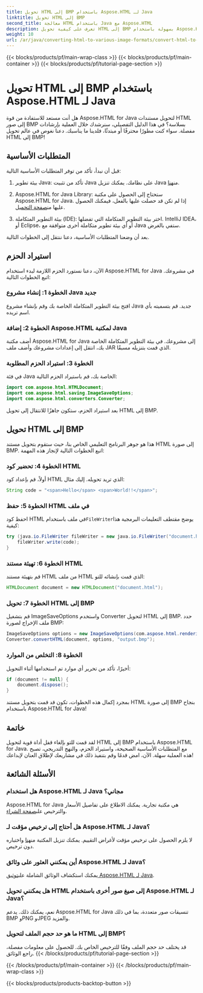 ```yaml
---
title: تحويل HTML إلى BMP باستخدام Aspose.HTML لـ Java
linktitle: تحويل HTML إلى BMP
second_title: معالجة HTML باستخدام Java مع Aspose.HTML
description: تعرف على كيفية تحويل HTML إلى BMP بسهولة باستخدام Aspose.HTML for Java. دليل خطوة بخطوة مع المتطلبات الأساسية واستيراد الحزم. استكشف الآن!
weight: 10
url: /ar/java/converting-html-to-various-image-formats/convert-html-to-bmp/
---
```


{{< blocks/products/pf/main-wrap-class >}}
{{< blocks/products/pf/main-container >}}
{{< blocks/products/pf/tutorial-page-section >}}

# تحويل HTML إلى BMP باستخدام Aspose.HTML لـ Java


هل أنت مستعد للاستفادة من قوة Aspose.HTML for Java لتحويل مستندات HTML إلى صور BMP بسلاسة؟ في هذا الدليل التفصيلي، سنرشدك خلال العملية بإرشادات مفصلة. سواء كنت مطورًا محترفًا أو مبتدئًا، فلدينا ما يناسبك. دعنا نغوص في عالم تحويل HTML إلى BMP!

## المتطلبات الأساسية

قبل أن نبدأ، تأكد من توفر المتطلبات الأساسية التالية:

1.  بيئة تطوير Java: تأكد من تثبيت Java على نظامك. يمكنك تنزيل Java من[هنا](https://www.java.com/download/).

2.  Aspose.HTML for Java Library: ستحتاج إلى الحصول على مكتبة Aspose.HTML for Java. إذا لم تكن قد حصلت عليها بالفعل، فيمكنك الحصول عليها من[صفحة التحميل](https://releases.aspose.com/html/java/).

3. بيئة التطوير المتكاملة (IDE): اختر بيئة التطوير المتكاملة التي تفضلها. IntelliJ IDEA، أو Eclipse، أو أي بيئة تطوير متكاملة أخرى متوافقة مع Java ستفي بالغرض.

بعد أن وضعنا المتطلبات الأساسية، دعنا ننتقل إلى الخطوات التالية.

## استيراد الحزم

الآن، دعنا نستورد الحزم اللازمة لبدء استخدام Aspose.HTML for Java في مشروعك. اتبع الخطوات التالية:

### الخطوة 1: إنشاء مشروع Java جديد

افتح بيئة التطوير المتكاملة الخاصة بك وقم بإنشاء مشروع Java جديد. قم بتسميته بأي اسم تريده.

### الخطوة 2: إضافة Aspose.HTML لمكتبة Java

أضف مكتبة Aspose.HTML for Java إلى مشروعك. في بيئة التطوير المتكاملة الخاصة بك، انتقل إلى إعدادات مشروعك وأضف ملف JAR الذي قمت بتنزيله مسبقًا.

### الخطوة 3: استيراد الحزم المطلوبة

في فئة Java الخاصة بك، قم باستيراد الحزم التالية:

```java
import com.aspose.html.HTMLDocument;
import com.aspose.html.saving.ImageSaveOptions;
import com.aspose.html.converters.Converter;
```

بعد استيراد الحزم، ستكون جاهزًا للانتقال إلى تحويل HTML إلى BMP.

## تحويل HTML إلى BMP

هذا هو جوهر البرنامج التعليمي الخاص بنا، حيث ستقوم بتحويل مستند HTML إلى صورة BMP. اتبع الخطوات التالية لإنجاز هذه المهمة:

### الخطوة 4: تحضير كود HTML

أولاً، قم بإعداد كود HTML الذي تريد تحويله. إليك مثال:

```java
String code = "<span>Hello</span> <span>World!!</span>";
```

### الخطوة 5: حفظ HTML في ملف

احفظ كود HTML في ملف باستخدام`FileWriter`يوضح مقتطف التعليمات البرمجية هذا كيفية:

```java
try (java.io.FileWriter fileWriter = new java.io.FileWriter("document.html")) {
    fileWriter.write(code);
}
```

### الخطوة 6: تهيئة مستند HTML

قم بتهيئة مستند HTML من ملف HTML الذي قمت بإنشائه للتو:

```java
HTMLDocument document = new HTMLDocument("document.html");
```

### الخطوة 7: تحويل HTML إلى BMP

قم بتشغيل ImageSaveOptions واستخدم Converter لتحويل HTML إلى BMP. حدد ملف الإخراج لصورة BMP:

```java
ImageSaveOptions options = new ImageSaveOptions(com.aspose.html.rendering.image.ImageFormat.Bmp);
Converter.convertHTML(document, options, "output.bmp");
```

### الخطوة 8: التخلص من الموارد

أخيرًا، تأكد من تحرير أي موارد تم استخدامها أثناء التحويل:

```java
if (document != null) {
    document.dispose();
}
```

بمجرد إكمال هذه الخطوات، تكون قد قمت بتحويل مستند HTML إلى صورة BMP بنجاح باستخدام Aspose.HTML for Java!

## خاتمة

لقد قمت للتو بإلغاء قفل أداة قوية لتحويل HTML إلى BMP باستخدام Aspose.HTML for Java. مع المتطلبات الأساسية الصحيحة، واستيراد الحزم، والنهج التدريجي، تصبح هذه العملية سهلة. الآن، امض قدمًا وقم بتنفيذ ذلك في مشاريعك لإطلاق العنان لإبداعك!

## الأسئلة الشائعة

### هل استخدام Aspose.HTML لـ Java مجاني؟
 Aspose.HTML for Java هي مكتبة تجارية. يمكنك الاطلاع على تفاصيل الأسعار والترخيص على[صفحة الشراء](https://purchase.aspose.com/buy).

### هل أحتاج إلى ترخيص مؤقت لـ Aspose.HTML لـ Java؟
 لا يلزم الحصول على ترخيص مؤقت لأغراض التقييم. يمكنك تنزيل المكتبة من[هنا](https://releases.aspose.com/) واختباره دون ترخيص.

### أين يمكنني العثور على وثائق Aspose.HTML لـ Java؟
 يمكنك استكشاف الوثائق الشاملة على[توثيق Aspose.HTML لـ Java](https://reference.aspose.com/html/java/).

### هل يمكنني تحويل HTML إلى صيغ صور أخرى باستخدام Aspose.HTML لـ Java؟
نعم، يمكنك ذلك. يدعم Aspose.HTML for Java تنسيقات صور متعددة، بما في ذلك BMP وPNG وJPEG والمزيد.

### ما هو حد حجم الملف لتحويل HTML إلى BMP؟
قد يختلف حد حجم الملف وفقًا للترخيص الخاص بك. للحصول على معلومات مفصلة، راجع الوثائق.
{{< /blocks/products/pf/tutorial-page-section >}}

{{< /blocks/products/pf/main-container >}}
{{< /blocks/products/pf/main-wrap-class >}}

{{< blocks/products/products-backtop-button >}}
